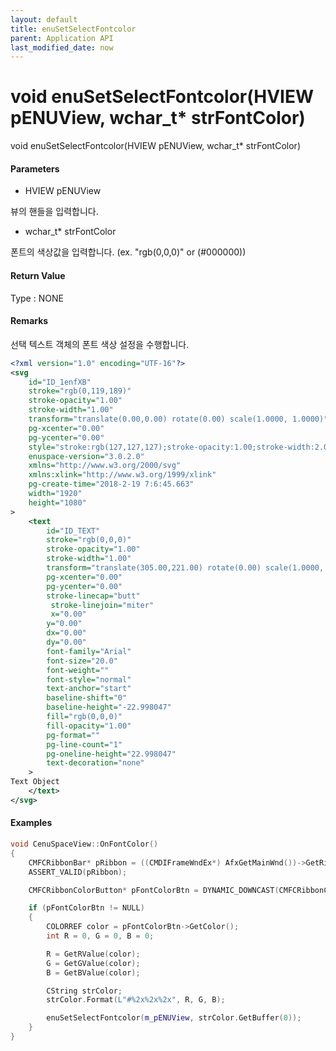 ```yaml
---
layout: default
title: enuSetSelectFontcolor
parent: Application API
last_modified_date: now
---
```

# void enuSetSelectFontcolor\(HVIEW pENUView, wchar\_t\* strFontColor\)

void enuSetSelectFontcolor\(HVIEW pENUView, wchar\_t\* strFontColor\)

#### Parameters

* HVIEW pENUView

뷰의 핸들을 입력합니다.

* wchar\_t\* strFontColor

폰트의 색상값을 입력합니다. \(ex. "rgb\(0,0,0\)" or \(\#000000\)\)

#### Return Value

Type : NONE

#### Remarks

선택 텍스트 객체의 폰트 색상 설정을 수행합니다.

```xml
<?xml version="1.0" encoding="UTF-16"?>
<svg
    id="ID_1enfXB"
    stroke="rgb(0,119,189)"
    stroke-opacity="1.00"
    stroke-width="1.00"
    transform="translate(0.00,0.00) rotate(0.00) scale(1.0000, 1.0000)"
    pg-xcenter="0.00"
    pg-ycenter="0.00"
    style="stroke:rgb(127,127,127);stroke-opacity:1.00;stroke-width:2.00;stroke-dasharray:1,1,1;"
    enuspace-version="3.0.2.0"
    xmlns="http://www.w3.org/2000/svg"
    xmlns:xlink="http://www.w3.org/1999/xlink"
    pg-create-time="2018-2-19 7:6:45.663"
    width="1920"
    height="1080"
>
    <text
        id="ID_TEXT"
        stroke="rgb(0,0,0)"
        stroke-opacity="1.00"
        stroke-width="1.00"
        transform="translate(305.00,221.00) rotate(0.00) scale(1.0000, 1.0000)"
        pg-xcenter="0.00"
        pg-ycenter="0.00"
        stroke-linecap="butt"
         stroke-linejoin="miter"
         x="0.00"
        y="0.00"
        dx="0.00"
        dy="0.00"
        font-family="Arial"
        font-size="20.0"
        font-weight=""
        font-style="normal"
        text-anchor="start"
        baseline-shift="0"
        baseline-height="-22.998047"
        fill="rgb(0,0,0)"
        fill-opacity="1.00"
        pg-format=""
        pg-line-count="1"
        pg-oneline-height="22.998047"
        text-decoration="none"
    >
Text Object
    </text>
</svg>
```

#### Examples

```cpp
void CenuSpaceView::OnFontColor()
{
    CMFCRibbonBar* pRibbon = ((CMDIFrameWndEx*) AfxGetMainWnd())->GetRibbonBar(); 
    ASSERT_VALID(pRibbon); 

    CMFCRibbonColorButton* pFontColorBtn = DYNAMIC_DOWNCAST(CMFCRibbonColorButton, pRibbon->FindByID(ID_FONT_COLOR));

    if (pFontColorBtn != NULL)
    {
        COLORREF color = pFontColorBtn->GetColor();
        int R = 0, G = 0, B = 0; 

        R = GetRValue(color); 
        G = GetGValue(color);
        B = GetBValue(color); 

        CString strColor;
        strColor.Format(L"#%2x%2x%2x", R, G, B);

        enuSetSelectFontcolor(m_pENUView, strColor.GetBuffer(0));
    }
}
```



